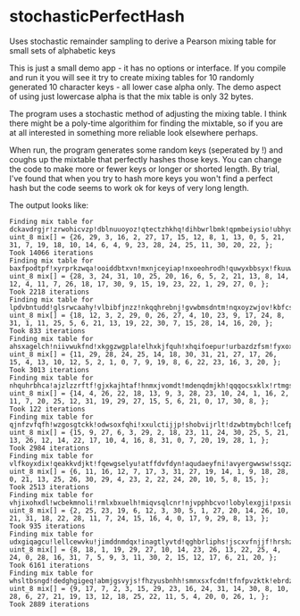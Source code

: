 # stochasticPerfectHash
Uses stochastic remainder sampling to derive a Pearson mixing table for small sets of alphabetic keys

This is just a small demo app - it has no options or interface. If you compile and run it you will see it try to create mixing tables for 10 randomly generated 10 character keys - all lower case alpha only. The demo aspect of using just lowercase alpha is that the mix table is only 32 bytes.

The program uses a stochastic method of adjusting the mixing table. I think there might be a poly-time algorithim for finding the mixtable, so if you are at all interested in something more reliable look elsewhere perhaps.

When run, the program generates some random keys (seperated by !) and coughs up the mixtable that perfectly hashes those keys. You can change the code to make more or fewer keys or longer or shorted length. By trial, I've found that when you try to hash more keys you won't find a perfect hash but the code seems to work ok for keys of very long length.

The output looks like:
```
Finding mix table for dckavdrgjr!zrwohicvzp!dblnuuoyoz!qtectzhkhq!dihbwrlbmk!qpmbeiysio!ubhyddzlpi!bvslypckqq!uifijlrjeb!xychyimzvd!:
uint_8 mix[] = {26, 29, 3, 16, 2, 27, 17, 15, 12, 8, 1, 13, 0, 5, 21, 31, 7, 19, 18, 10, 14, 6, 4, 9, 23, 28, 24, 25, 11, 30, 20, 22, };
Took 14066 iterations
Finding mix table for baxfpodtpf!xyrprkzwqa!ooiddbtxvn!mxnjceyiap!nxoeohrodh!quwyxbbsyx!fkuuwybwgb!ltabaqjrem!avgyvfzxzz!ugmqdioeex!:
uint_8 mix[] = {28, 3, 24, 31, 10, 25, 20, 16, 6, 5, 2, 21, 13, 8, 14, 12, 4, 11, 7, 26, 18, 17, 30, 9, 15, 19, 23, 22, 1, 29, 27, 0, };
Took 2218 iterations
Finding mix table for lpdvbntudd!glsrwcaahy!vlbibfjnzz!nkqqhrebnj!gvwbmsdntm!nqxoyzwjov!kbfcsnvyoi!hwfdxsxchq!pugolgnhpd!cbfhdzuyxk!:
uint_8 mix[] = {18, 12, 3, 2, 29, 0, 26, 27, 4, 10, 23, 9, 17, 24, 8, 31, 1, 11, 25, 5, 6, 21, 13, 19, 22, 30, 7, 15, 28, 14, 16, 20, };
Took 833 iterations
Finding mix table for ahsxagelch!niivwukfnd!xkggzwgpla!elhxkjfquh!xhqifoepur!urbazdzfsm!fyxoxjycas!mzcejhsnyo!hsgkvfnulh!gsgfjdojiq!:
uint_8 mix[] = {11, 29, 28, 24, 25, 14, 18, 30, 31, 21, 27, 17, 26, 15, 4, 13, 10, 12, 5, 2, 1, 0, 7, 9, 19, 8, 6, 22, 23, 16, 3, 20, };
Took 3013 iterations
Finding mix table for nhquhrbhca!ajzlzzrftf!gjxkajhtaf!hnmxjvomdt!mdenqdmjkh!qqqocsxklx!rtmgsxbjjg!cxlglblzmv!hdnzrqsqcf!ptadbtafcl!:
uint_8 mix[] = {14, 4, 26, 22, 18, 13, 9, 3, 28, 23, 10, 24, 1, 16, 2, 11, 7, 20, 25, 12, 31, 19, 29, 27, 15, 5, 6, 21, 0, 17, 30, 8, };
Took 122 iterations
Finding mix table for qjnfzvfqfh!wzgosgtckk!odwsoxfqhi!xxulctijjp!shobvijrlt!dzwbtmybch!lcefpiyzrj!omqfnonwfa!pibnlvbjwf!rjhxpyipxz!:
uint_8 mix[] = {15, 9, 27, 6, 3, 29, 2, 18, 23, 11, 24, 30, 25, 5, 21, 13, 26, 12, 14, 22, 17, 10, 4, 16, 8, 31, 0, 7, 20, 19, 28, 1, };
Took 2984 iterations
Finding mix table for vlfkoyxdix!qeakkvdjkt!fqewgselyu!atffdvfdyn!aqudaeyfni!avyergwwsw!ssqzzvueau!rbmlgoretf!puapatwzro!vlinkhlgll!:
uint_8 mix[] = {6, 11, 16, 12, 7, 17, 3, 31, 27, 19, 14, 1, 9, 18, 28, 0, 21, 13, 25, 26, 30, 29, 4, 23, 2, 22, 24, 20, 10, 5, 8, 15, };
Took 2513 iterations
Finding mix table for vhjixohxdl!wcbekmnoli!rmlxbxuelh!miqvsqlcnr!njvpphbcvo!lobylexgji!pxsiumyiol!zcwwtldwoy!kbmnzaswid!gzaahwmfed!:
uint_8 mix[] = {2, 25, 23, 19, 6, 12, 3, 30, 5, 1, 27, 20, 14, 26, 10, 21, 31, 18, 22, 28, 11, 7, 24, 15, 16, 4, 0, 17, 9, 29, 8, 13, };
Took 935 iterations
Finding mix table for udxgiqagcu!lellcewvku!jimddnmdqx!inagtlyvtd!qghbrliphs!jscxvfnjjf!hrshzluyjo!bzukcoykdh!fpzhownbfy!hmrbwrpqry!:
uint_8 mix[] = {8, 18, 1, 19, 29, 27, 10, 14, 23, 26, 13, 22, 25, 4, 24, 0, 28, 16, 31, 7, 5, 9, 3, 11, 30, 2, 15, 12, 17, 6, 21, 20, };
Took 6161 iterations
Finding mix table for whsltbsngd!dedghgigeq!abmjgsvyjs!fhzyusbnhh!smnxsxfcdm!tfnfpvzktk!ebrdzlxcye!jstwrntxqy!jleysturfn!blosopflrg!:
uint_8 mix[] = {9, 17, 7, 2, 3, 15, 29, 23, 16, 24, 31, 14, 30, 8, 10, 28, 6, 27, 21, 19, 13, 12, 18, 25, 22, 11, 5, 4, 20, 0, 26, 1, };
Took 2889 iterations
```
